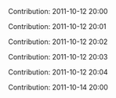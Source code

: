 Contribution: 2011-10-12 20:00

Contribution: 2011-10-12 20:01

Contribution: 2011-10-12 20:02

Contribution: 2011-10-12 20:03

Contribution: 2011-10-12 20:04

Contribution: 2011-10-14 20:00

